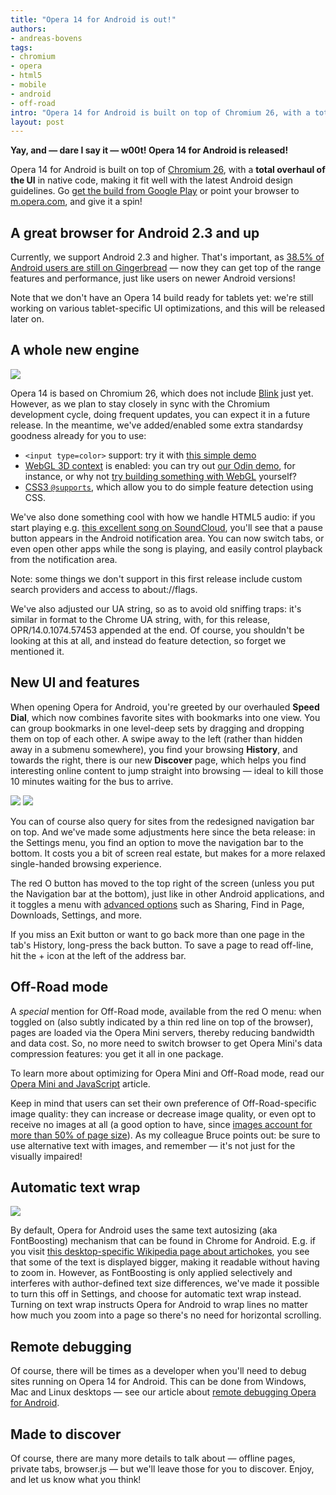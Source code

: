 ```yaml
---
title: "Opera 14 for Android is out!"
authors:
- andreas-bovens
tags:
- chromium
- opera
- html5
- mobile
- android
- off-road
intro: "Opera 14 for Android is built on top of Chromium 26, with a total overhaul of the UI in native code, making it fit well with the latest Android design guidelines. Go get the build from Google Play or point your browser to m.opera.com, and give it a spin!"
layout: post
---
```


**Yay, and — dare I say it — w00t! Opera 14 for Android is released!**

Opera 14 for Android is built on top of [Chromium 26][1], with a **total overhaul of the UI** in native code, making it fit well with the latest Android design guidelines. Go [get the build from Google Play][2] or point your browser to [m.opera.com][3], and give it a spin!

[1]: http://www.chromium.org/
[2]: https://play.google.com/store/apps/details?id=com.opera.browser (Opera for Android)
[3]: http://m.opera.com/

## A great browser for Android 2.3 and up

Currently, we support Android 2.3 and higher. That's important, as [38.5% of Android users are still on Gingerbread][4] — now they can get top of the range features and performance, just like users on newer Android versions!

[4]: http://developer.android.com/about/dashboards/index.html

Note that we don't have an Opera 14 build ready for tablets yet: we're still working on various tablet-specific UI optimizations, and this will be released later on.

## A whole new engine

![](/blog/opera-14-for-android-is-out/opera-audio-handling-300.png)

Opera 14 is based on Chromium 26, which does not include [Blink][5] just yet. However, as we plan to stay closely in sync with the Chromium development cycle, doing frequent updates, you can expect it in a future release. In the meantime, we've added/enabled some extra standardsy goodness already for you to use:

[5]: http://www.chromium.org/blink

- `<input type=color>` support: try it with [this simple demo][6]
- [WebGL 3D context][7] is enabled: you can try out [our Odin demo][8], for instance, or why not [try building something with WebGL][7] yourself?
- [CSS3 `@supports`][9], which allow you to do simple feature detection using CSS.

[6]: http://jsbin.com/oxomam/1/
[7]: http://dev.opera.com/articles/view/an-introduction-to-webgl/
[8]: http://operasoftware.github.io/Odin/mobile/
[9]: http://dev.opera.com/articles/view/native-css-feature-detection-via-the-supports-rule/

We've also done something cool with how we handle HTML5 audio: if you start playing e.g. [this excellent song on SoundCloud][10], you'll see that a pause button appears in the Android notification area. You can now switch tabs, or even open other apps while the song is playing, and easily control playback from the notification area.

[10]: http://m.soundcloud.com/jamie-van-dyck/ugonnas-song-july-7th-8th-2012

Note: some things we don't support in this first release include custom search providers and access to about://flags.

We've also adjusted our UA string, so as to avoid old sniffing traps: it's similar in format to the Chrome UA string, with, for this release, OPR/14.0.1074.57453 appended at the end. Of course, you shouldn't be looking at this at all, and instead do feature detection, so forget we mentioned it.

## New UI and features

When opening Opera for Android, you're greeted by our overhauled **Speed Dial**, which now combines favorite sites with bookmarks into one view. You can group bookmarks in one level-deep sets by dragging and dropping them on top of each other. A swipe away to the left (rather than hidden away in a submenu somewhere), you find your browsing **History**, and towards the right, there is our new **Discover** page, which helps you find interesting online content to jump straight into browsing — ideal to kill those 10 minutes waiting for the bus to arrive.

![](/blog/opera-14-for-android-is-out/top3.png) ![](/blog/opera-14-for-android-is-out/bottom3.png)

You can of course also query for sites from the redesigned navigation bar on top. And we've made some adjustments here since the beta release: in the Settings menu, you find an option to move the navigation bar to the bottom. It costs you a bit of screen real estate, but makes for a more relaxed single-handed browsing experience.

The red O button has moved to the top right of the screen (unless you put the Navigation bar at the bottom), just like in other Android applications, and it toggles a menu with [advanced options][11] such as Sharing, Find in Page, Downloads, Settings, and more.

[11]: http://www.opera.com/help/mobile

If you miss an Exit button or want to go back more than one page in the tab's History, long-press the back button. To save a page to read off-line, hit the + icon at the left of the address bar.

## Off-Road mode

A _special_ mention for Off-Road mode, available from the red O menu: when toggled on (also subtly indicated by a thin red line on top of the browser), pages are loaded via the Opera Mini servers, thereby reducing bandwidth and data cost. So, no more need to switch browser to get Opera Mini's data compression features: you get it all in one package.

To learn more about optimizing for Opera Mini and Off-Road mode, read our [Opera Mini and JavaScript][12] article.

[12]: http://dev.opera.com/articles/view/opera-mini-and-javascript/

Keep in mind that users can set their own preference of Off-Road-specific image quality: they can increase or decrease image quality, or even opt to receive no images at all (a good option to have, since [images account for more than 50% of page size][13]). As my colleague Bruce points out: be sure to use alternative text with images, and remember — it's not just for the visually impaired!

[13]: http://httparchive.org/interesting.php#bytesperpage

## Automatic text wrap

![](/blog/opera-14-for-android-is-out/text-wrap.png)

By default, Opera for Android uses the same text autosizing (aka FontBoosting) mechanism that can be found in Chrome for Android. E.g. if you visit [this desktop-specific Wikipedia page about artichokes][14], you see that some of the text is displayed bigger, making it readable without having to zoom in. However, as FontBoosting is only applied selectively and interferes with author-defined text size differences, we've made it possible to turn this off in Settings, and choose for automatic text wrap instead. Turning on text wrap instructs Opera for Android to wrap lines no matter how much you zoom into a page so there's no need for horizontal scrolling.

[14]: http://en.wikipedia.org/w/index.php?title=Artichokes&mobileaction=toggle_view_desktop

## Remote debugging

Of course, there will be times as a developer when you'll need to debug sites running on Opera 14 for Android. This can be done from Windows, Mac and Linux desktops — see our article about [remote debugging Opera for Android][15].

[15]: http://dev.opera.com/articles/view/remotely-debugging-opera-for-android/

## Made to discover

Of course, there are many more details to talk about — offline pages, private tabs, browser.js — but we'll leave those for you to discover. Enjoy, and let us know what you think!